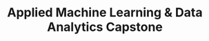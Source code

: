 ---
layout: page
title: Applied Machine Learning & Data Analytics Capstone 
description: Application of Machine Learning In Posture Detection and Correction
redirect: https://rgriffith-26075.medium.com/application-of-machine-learning-in-posture-detection-and-correction-e0a25112612b
importance: 1
category: Undergraduate
---